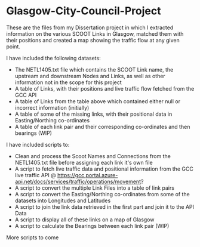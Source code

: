 # Glasgow-City-Council-Project

These are the files from my Dissertation project in which I extracted information on the various SCOOT Links in Glasgow, 
matched them with their positions and created a map showing the traffic flow at any given point.

I have included the following datasets:
- The NETL1405.txt file which contains the SCOOT Link name, the upstream and downstream Nodes and Links, as well as other information not in the scope for this project
- A table of Links, with their positions and live traffic flow fetched from the GCC API
- A table of Links from the table above which contained either null or incorrect information (initially)
- A table of some of the missing links, with their positional data in Easting/Northing co-ordinates
- A table of each link pair and their corresponding co-ordinates and then bearings (WIP)

I have included scripts to:
- Clean and process the Scoot Names and Connections from the NETL1405.txt file before assigning each link it's own file
- A script to fetch live traffic data and positional information from the GCC live traffic API @ https://gcc.portal.azure-api.net/docs/services/traffic/operations/movement?
- A script to convert the multiple Link Files into a table of link pairs
- A script to convert the Easting/Northing co-ordinates from some of the datasets into Longitudes and Latitudes
- A script to join the link data retrieved in the first part and join it to the API Data
- A script to display all of these links on a map of Glasgow
- A script to calculate the Bearings between each link pair (WIP)

More scripts to come
